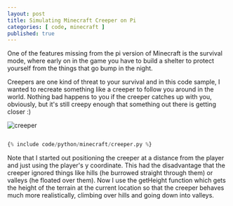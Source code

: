 ```yaml
---
layout: post
title: Simulating Minecraft Creeper on Pi
categories: [ code, minecraft ]
published: true
---
```


One of the features missing from the pi version of Minecraft is the survival
mode, where early on in the game you have to build a shelter to protect yourself from the things that go bump in the night.

Creepers are one kind of threat to your survival and in this code sample, I wanted to recreate something like a creeper to follow you around in the world. Nothing bad happens to you if the creeper catches up with you, obviously, but it's still creepy enough that something out there is getting closer :)

<img src="/img/posts/minecraft-creeper/creeper.jpg" alt="creeper" class="u-max-full-width" />

```python

{% include code/python/minecraft/creeper.py %}

```

Note that I started out positioning the creeper at a distance from the player and just using the player's y coordinate. This had the disadvantage that the creeper ignored things like hills (he burrowed straight through them) or valleys (he floated over them). Now I use the getHeight function which gets the height of the terrain at the current location so that the creeper behaves much more realistically, climbing over hills and going down into valleys.
